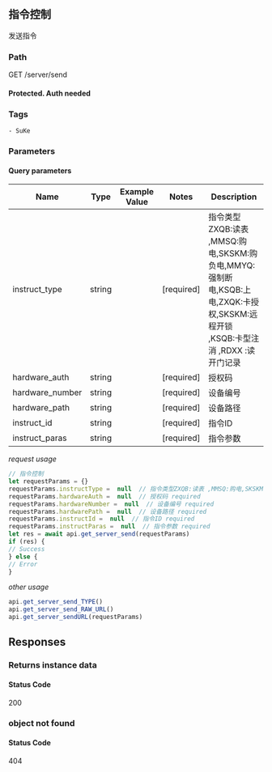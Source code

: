 ## 指令控制

发送指令
### Path
GET /server/send
#### Protected. Auth needed
### Tags
    - SuKe
### Parameters

#### Query parameters

| Name | Type | Example Value | Notes | Description |
| ---- | ---- | ------------- | -------- | ----------- |
| instruct_type | string |  |  [required]  | 指令类型ZXQB:读表 ,MMSQ:购电,SKSKM:购负电,MMYQ:强制断电,KSQB:上电,ZXQK:卡授权,SKSKM:远程开锁 ,KSQB:卡型注消 ,RDXX :读开门记录 |
| hardware_auth | string |  |  [required]  | 授权码 |
| hardware_number | string |  |  [required]  | 设备编号 |
| hardware_path | string |  |  [required]  | 设备路径 |
| instruct_id | string |  |  [required]  | 指令ID |
| instruct_paras | string |  |  [required]  | 指令参数 |

*request usage*
```javascript
// 指令控制
let requestParams = {}
requestParams.instructType =  null  // 指令类型ZXQB:读表 ,MMSQ:购电,SKSKM:购负电,MMYQ:强制断电,KSQB:上电,ZXQK:卡授权,SKSKM:远程开锁 ,KSQB:卡型注消 ,RDXX :读开门记录 required
requestParams.hardwareAuth =  null  // 授权码 required
requestParams.hardwareNumber =  null  // 设备编号 required
requestParams.hardwarePath =  null  // 设备路径 required
requestParams.instructId =  null  // 指令ID required
requestParams.instructParas =  null  // 指令参数 required
let res = await api.get_server_send(requestParams)
if (res) {
// Success
} else {
// Error
}
```
*other usage*
```javascript
api.get_server_send_TYPE()
api.get_server_send_RAW_URL()
api.get_server_sendURL(requestParams)
```

## Responses
### Returns instance data

#### Status Code
200



### object not found

#### Status Code
404




